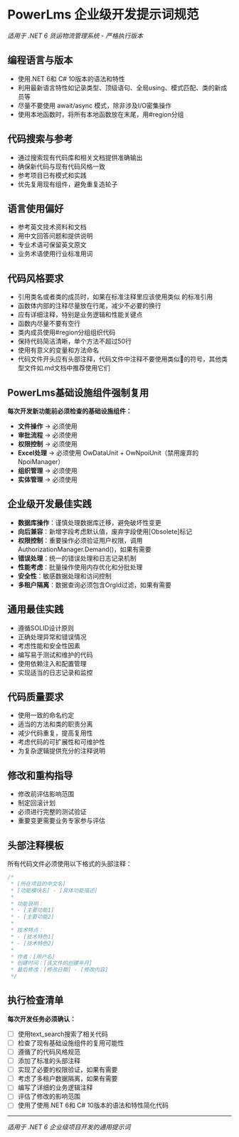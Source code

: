 ﻿# PowerLms 企业级开发提示词规范
*适用于 .NET 6 货运物流管理系统 - 严格执行版本*

## 编程语言与版本
- 使用.NET 6和 C# 10版本的语法和特性
- 利用最新语言特性如记录类型、顶级语句、全局using、模式匹配、类的新成员等
- 尽量不要使用 await/async 模式，除非涉及I/O密集操作
- 使用本地函数时，将所有本地函数放在末尾，用#region分组

## 代码搜索与参考
- 通过搜索现有代码库和相关文档提供准确输出
- 确保新代码与现有代码风格一致
- 参考项目已有模式和实践
- 优先复用现有组件，避免重复造轮子

## 语言使用偏好
- 参考英文技术资料和文档
- 用中文回答问题和提供说明
- 专业术语可保留英文原文
- 业务术语使用行业标准用词

## 代码风格要求
- 引用类名或者类的成员时，如果在标准注释里应该使用类似 <paramref name="dbContext"/> 的标准引用
- 函数体内部的注释尽量放在行尾，减少不必要的换行
- 应有详细注释，特别是业务逻辑和性能关键点
- 函数内尽量不要有空行
- 类内成员使用#region分组组织代码
- 保持代码简洁清晰，单个方法不超过50行
- 使用有意义的变量和方法命名
- 代码文件开头应有头部注释，代码文件中注释不要使用类似🚀的符号，其他类型文件如.md文档中推荐使用它们

## PowerLms基础设施组件强制复用
**每次开发新功能前必须检查的基础设施组件：**
- **文件操作** → 必须使用 <paramref name="OwFileService"/>
- **审批流程** → 必须使用 <paramref name="OwWfManager"/>  
- **权限控制** → 必须使用 <paramref name="AuthorizationManager"/>
- **Excel处理** → 必须使用 OwDataUnit + OwNpoiUnit（禁用废弃的NpoiManager）
- **组织管理** → 必须使用 <paramref name="OrgManager"/>
- **实体管理** → 必须使用 <paramref name="EntityManager"/>

## 企业级开发最佳实践
- **数据库操作**：谨慎处理数据库迁移，避免破坏性变更
- **向后兼容**：新增字段考虑默认值，废弃字段使用[Obsolete]标记
- **权限控制**：重要操作必须验证用户权限，调用AuthorizationManager.Demand()，如果有需要
- **错误处理**：统一的错误处理和日志记录机制
- **性能考虑**：批量操作使用内存优化和分批处理
- **安全性**：敏感数据处理和访问控制
- **多租户隔离**：数据查询必须包含OrgId过滤，如果有需要

## 通用最佳实践
- 遵循SOLID设计原则
- 正确处理异常和错误情况
- 考虑性能和安全性因素
- 编写易于测试和维护的代码
- 使用依赖注入和配置管理
- 实现适当的日志记录和监控

## 代码质量要求
- 使用一致的命名约定
- 适当的方法和类的职责分离
- 减少代码重复，提高复用性
- 考虑代码的可扩展性和可维护性
- 为复杂逻辑提供充分的注释说明

## 修改和重构指导
- 修改前评估影响范围
- 制定回滚计划
- 必须进行完整的测试验证
- 重要变更需要业务专家参与评估

## 头部注释模板
所有代码文件必须使用以下格式的头部注释：
```csharp
/*
 * [所在项目的中文名]
 * [功能模块名] - [具体功能描述]
 * 
 * 功能说明：
 * - [主要功能1]
 * - [主要功能2]
 * 
 * 技术特点：
 * - [技术特色1]
 * - [技术特色2]
 * 
 * 作者：[用户名]
 * 创建时间：[该文件的创建年月]
 * 最后修改：[修改日期] - [修改内容]
 */
```

## 执行检查清单
**每次开发任务必须确认：**
- [ ] 使用text_search搜索了相关代码
- [ ] 检查了现有基础设施组件的复用可能性
- [ ] 遵循了的代码风格规范
- [ ] 添加了标准的头部注释
- [ ] 实现了必要的权限验证，如果有需要
- [ ] 考虑了多租户数据隔离，如果有需要
- [ ] 编写了详细的业务逻辑注释
- [ ] 评估了修改的影响范围
- [ ] 使用了使用.NET 6和 C# 10版本的语法和特性简化代码

---
*适用于 .NET 6 企业级项目开发的通用提示词*